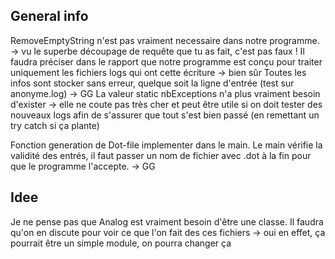 ## General info

RemoveEmptyString n'est pas vraiment necessaire dans notre programme. -> vu le superbe découpage de requête que tu as fait, c'est pas faux !
Il faudra préciser dans le rapport que notre programme est conçu pour traiter uniquement les fichiers logs qui ont cette écriture -> bien sûr
Toutes les infos sont stocker sans erreur, quelque soit la ligne d'entrée (test sur anonyme.log) -> GG 
La valeur static nbExceptions n'a plus vraiment besoin d'exister -> elle ne coute pas très cher et peut être utile si on doit tester des nouveaux logs afin de s'assurer que tout s'est bien passé (en remettant un try catch si ça plante)  

Fonction generation de Dot-file implementer dans le main. Le main vérifie la validité des entrés, il faut passer un nom de fichier avec .dot à la fin pour que le programme l'accepte. -> GG  

## Idee

Je ne pense pas que Analog est vraiment besoin d'être une classe. Il faudra qu'on en discute pour voir ce que l'on fait des ces fichiers -> oui en effet, ça pourrait être un simple module, on pourra changer ça
